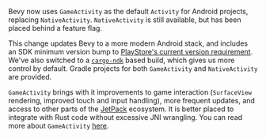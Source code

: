 <!-- Add features to switch `NativeActivity` and `GameActivity` usage -->
<!-- https://github.com/bevyengine/bevy/pull/12095 -->

Bevy now uses `GameActivity` as the default `Activity` for Android projects, replacing
`NativeActivity`. `NativeActivity` is still available, but has been placed behind a feature flag.

This change updates Bevy to a more modern Android stack, and includes an SDK minimum version bump to
[PlayStore's current version
requirement](https://developer.android.com/distribute/best-practices/develop/target-sdk). We've also
switched to a [`cargo-ndk`](https://docs.rs/crate/cargo-ndk/3.5.4) based build, which gives us more control by default. Gradle projects for both `GameActivity` and
`NativeActivity` are provided.

`GameActivity` brings with it improvements to game interaction (`SurfaceView` rendering, improved
touch and input handling), more frequent updates, and access to other parts of the
[JetPack](https://developer.android.com/jetpack) ecosystem. It is better placed to integrate with
Rust code without excessive JNI wrangling. You can read more about `GameActivity`
[here](https://developer.android.com/games/agdk/game-activity).
